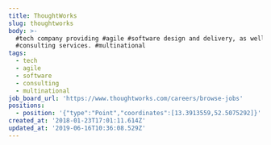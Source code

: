 ```yaml
---
title: ThoughtWorks
slug: thoughtworks
body: >-
  #tech company providing #agile #software design and delivery, as well as
  #consulting services. #multinational
tags:
  - tech
  - agile
  - software
  - consulting
  - multinational
job_board_url: 'https://www.thoughtworks.com/careers/browse-jobs'
positions:
  - position: '{"type":"Point","coordinates":[13.3913559,52.5075292]}'
created_at: '2018-01-23T17:01:11.614Z'
updated_at: '2019-06-16T10:36:08.529Z'
---
```


